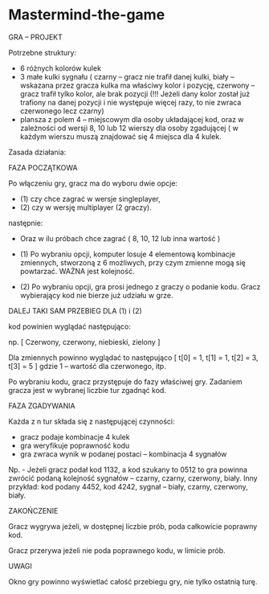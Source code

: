 # Mastermind-the-game
GRA – PROJEKT

Potrzebne struktury:
- 6 różnych kolorów kulek
- 3 małe kulki sygnału ( czarny – gracz nie trafił danej kulki, biały – wskazana przez gracza kulka ma właściwy kolor i pozycję, czerwony – gracz trafił tylko kolor, ale brak pozycji (!!! Jeżeli dany kolor został już trafiony na danej pozycji i nie występuje więcej razy,  to nie zwraca czerwonego lecz czarny) 
- plansza z polem 4 – miejscowym dla osoby układającej kod, oraz w zależności od wersji 8, 10 lub 12 wierszy dla osoby zgadującej ( w każdym wierszu muszą znajdować się 4 miejsca dla 4 kulek.

Zasada działania:

FAZA POCZĄTKOWA

Po włączeniu gry, gracz ma do wyboru dwie opcje: 
 - (1) czy chce zagrać w wersje singleplayer, 
 - (2) czy w wersję multiplayer (2 graczy). 

następnie:
 - Oraz w ilu próbach chce zagrać ( 8, 10, 12 lub inna wartość )

 - (1) Po wybraniu opcji, komputer losuje 4 elementową kombinacje zmiennych, stworzoną z 6 możliwych, przy czym zmienne mogą się powtarzać. WAŻNA jest kolejność.
 - (2) Po wybraniu opcji, gra prosi jednego z graczy o podanie kodu. Gracz wybierający kod nie bierze już udziału w grze. 

DALEJ TAKI SAM PRZEBIEG DLA (1) i (2)

kod powinien wyglądać następująco:

np. [ Czerwony, czerwony, niebieski, zielony ]

Dla zmiennych powinno wyglądać to następująco
[ t[0] = 1, t[1] = 1, t[2] = 3, t[3] = 5 ]
gdzie 1 – wartość dla czerwonego, itp.

Po wybraniu kodu, gracz przystępuje do fazy właściwej gry. Zadaniem gracza jest w wybranej liczbie tur zgadnąć kod. 

FAZA ZGADYWANIA

Każda z n tur składa się z następującej czynności:
- gracz podaje kombinacje 4 kulek
- gra weryfikuje poprawność kodu
- gra zwraca wynik w podanej postaci – kombinacja 4 sygnałów

Np. 
	- Jeżeli gracz podał kod 1132, a kod szukany to 0512 to gra powinna zwrócić podaną kolejność sygnałów – czarny, czarny, czerwony, biały. 
	Inny przykład: kod podany 4452, kod 4242, sygnał – biały, czarny, czerwony, biały. 

ZAKOŃCZENIE

Gracz wygrywa jeżeli, w dostępnej liczbie prób, poda całkowicie poprawny kod.

Gracz przerywa jeżeli nie poda poprawnego kodu, w limicie prób.

UWAGI

Okno gry powinno wyświetlać całość przebiegu gry, nie tylko ostatnią turę.
